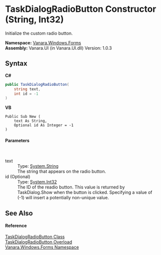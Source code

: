 # TaskDialogRadioButton Constructor (String, Int32)
 

Initialize the custom radio button.

**Namespace:**&nbsp;<a href="c580cf52-4028-70db-28d0-f9b1abc03861">Vanara.Windows.Forms</a><br />**Assembly:**&nbsp;Vanara.UI (in Vanara.UI.dll) Version: 1.0.3

## Syntax

**C#**<br />
``` C#
public TaskDialogRadioButton(
	string text,
	int id = -1
)
```

**VB**<br />
``` VB
Public Sub New ( 
	text As String,
	Optional id As Integer = -1
)
```


#### Parameters
&nbsp;<dl><dt>text</dt><dd>Type: <a href="http://msdn2.microsoft.com/en-us/library/s1wwdcbf" target="_blank">System.String</a><br />The string that appears on the radio button.</dd><dt>id (Optional)</dt><dd>Type: <a href="http://msdn2.microsoft.com/en-us/library/td2s409d" target="_blank">System.Int32</a><br />The ID of the readio button. This value is returned by TaskDialog.Show when the button is clicked. Specifying a value of (-1) will insert a potentially non-unique value.</dd></dl>

## See Also


#### Reference
<a href="3137c60c-4082-c99f-21cc-9bc183e9cbe4">TaskDialogRadioButton Class</a><br /><a href="7a4e6896-bbb5-c962-b5fc-097da5d90c8f">TaskDialogRadioButton Overload</a><br /><a href="c580cf52-4028-70db-28d0-f9b1abc03861">Vanara.Windows.Forms Namespace</a><br />